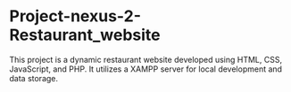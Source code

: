 # Project-nexus-2-Restaurant_website
This project is a dynamic restaurant website developed using HTML, CSS, JavaScript, and PHP. It utilizes a XAMPP server for local development and data storage.
